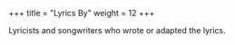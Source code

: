 +++
title = "Lyrics By"
weight = 12
+++

Lyricists and songwriters who wrote or adapted the lyrics.
